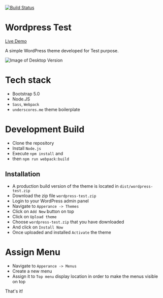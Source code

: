 [![Build Status](https://travis-ci.org/Automattic/_s.svg?branch=master)](https://travis-ci.org/Automattic/_s)

Wordpress Test
===
[Live Demo](https://wp.arnob.dev)

A simple WordPress theme developed for Test purpose.

![Image of Desktop Version](https://i.imgur.com/PqDE36r.png)


Tech stack
==========
- Bootstrap 5.0
- Node.JS
- `Sass`, `Webpack`
- `underscores.me` theme boilerplate

Development Build
=================
- Clone the repository
- Install `Node.js`
- Execute `npm install` and
- then `npm run webpack:build`

Installation
---------------
- A production build version of the theme is located in `dist/wordpress-test.zip`
- Download the zip file `wordpress-test.zip`
- Login to your WordPress admin panel
- Navigate to `Apperance -> Themes`
- Click on `Add New` button on top 
- Click on `Upload theme`
- Choose `wordpress-test.zip` that you have downloaded
- And click on `Install Now`
- Once uploaded and installed `Activate` the theme

Assign Menu
=============
- Navigate to `Apperance -> Menus`
- Create a new menu
- Assign it to `Top menu` display location in order to make the menus visible on top

That's it!

